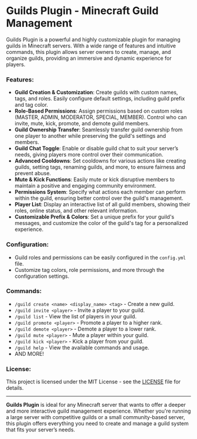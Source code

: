 

# Guilds Plugin - Minecraft Guild Management

Guilds Plugin is a powerful and highly customizable plugin for managing guilds in Minecraft servers. With a wide range of features and intuitive commands, this plugin allows server owners to create, manage, and organize guilds, providing an immersive and dynamic experience for players.

### Features:
- **Guild Creation & Customization**: Create guilds with custom names, tags, and roles. Easily configure default settings, including guild prefix and tag color.
- **Role-Based Permissions**: Assign permissions based on custom roles (MASTER, ADMIN, MODERATOR, SPECIAL, MEMBER). Control who can invite, mute, kick, promote, and demote guild members.
- **Guild Ownership Transfer**: Seamlessly transfer guild ownership from one player to another while preserving the guild's settings and members.
- **Guild Chat Toggle**: Enable or disable guild chat to suit your server’s needs, giving players more control over their communication.
- **Advanced Cooldowns**: Set cooldowns for various actions like creating guilds, setting tags, renaming guilds, and more, to ensure fairness and prevent abuse.
- **Mute & Kick Functions**: Easily mute or kick disruptive members to maintain a positive and engaging community environment.
- **Permissions System**: Specify what actions each member can perform within the guild, ensuring better control over the guild's management.
- **Player List**: Display an interactive list of all guild members, showing their roles, online status, and other relevant information.
- **Customizable Prefix & Colors**: Set a unique prefix for your guild's messages, and customize the color of the guild's tag for a personalized experience.

### Configuration:
- Guild roles and permissions can be easily configured in the `config.yml` file.
- Customize tag colors, role permissions, and more through the configuration settings.

### Commands:
- `/guild create <name> <display_name> <tag>` - Create a new guild.
- `/guild invite <player>` - Invite a player to your guild.
- `/guild list` - View the list of players in your guild.
- `/guild promote <player>` - Promote a player to a higher rank.
- `/guild demote <player>` - Demote a player to a lower rank.
- `/guild mute <player>` - Mute a player within your guild.
- `/guild kick <player>` - Kick a player from your guild.
- `/guild help` - View the available commands and usage.
- AND MORE!

### License:
This project is licensed under the MIT License - see the [LICENSE](LICENSE) file for details.

---

**Guilds Plugin** is ideal for any Minecraft server that wants to offer a deeper and more interactive guild management experience. Whether you're running a large server with competitive guilds or a small community-based server, this plugin offers everything you need to create and manage a guild system that fits your server’s needs.
